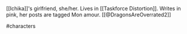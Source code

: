 [[Ichika]]'s girlfriend, she/her. Lives in [[Taskforce Distortion]]. Writes in pink, her posts are tagged Mon amour. [[@DragonsAreOverrated2]]

#characters 